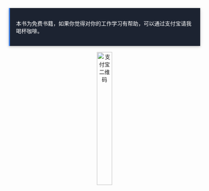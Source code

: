<div style="background-color:#1C2331;color:#fff;border-left:solid 3px #4285F4;padding-top:1rem;padding-bottom:1rem;box-shadow:0 2px 5px 0 rgba(0,0,0,.16), 0 2px 10px 0 rgba(0,0,0,.12);">
    <p style="margin-left: 1rem;margin-right: 1rem;">
        <span>本书为免费书籍，如果你觉得对你的工作学习有帮助，可以通过支付宝请我喝杯咖啡。</span>
    </p>
</div>
<div style="padding-left:2rem;padding-right:2rem;padding-top:1rem;text-align:center">
    <img src="https://cdn.inbuff.cn/image/pay/1516383654686.jpg" alt="支付宝二维码" style="width:30%;">
</div>
